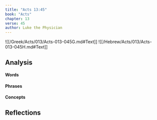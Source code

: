 ```yaml
---
title: "Acts 13:45"
book: "Acts"
chapter: 13
verse: 45
author: Luke the Physician
---
```

![[/Greek/Acts/013/Acts-013-045G.md#Text]]
![[/Hebrew/Acts/013/Acts-013-045H.md#Text]]

## Analysis

#### Words

#### Phrases

#### Concepts

## Reflections
